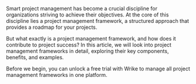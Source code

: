 Smart project management has become a crucial discipline for organizations striving to achieve their objectives. At the core of this discipline lies a project management framework, a structured approach that provides a roadmap for your projects. 

But what exactly is a project management framework, and how does it contribute to project success? In this article, we will look into project management frameworks in detail, exploring their key components, benefits, and examples.

Before we begin, you can unlock a free trial with Wrike to manage all project management frameworks in one platform.

